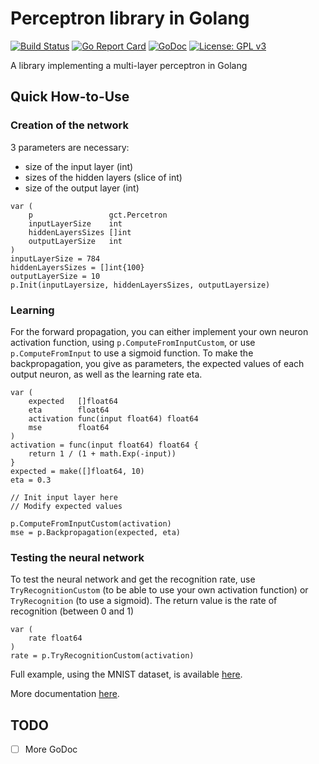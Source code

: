 # Perceptron library in Golang

[![Build Status](https://travis-ci.org/cosiner/flag.svg?branch=master&style=flat)](https://travis-ci.org/Agurato/goceptron)
[![Go Report Card](https://goreportcard.com/badge/github.com/cosiner/flag?style=flat)](https://goreportcard.com/report/github.com/Agurato/goceptron)
[![GoDoc](https://img.shields.io/badge/godoc-reference-blue.svg?style=flat)](https://godoc.org/github.com/Agurato/goceptron)
[![License: GPL v3](https://img.shields.io/badge/License-GPL%20v3-blue.svg)](https://tldrlegal.com/license/gnu-general-public-license-v3-(gpl-3))

A library implementing a multi-layer perceptron in Golang

## Quick How-to-Use

### Creation of the network

3 parameters are necessary:

- size of the input layer (int)
- sizes of the hidden layers (slice of int)
- size of the output layer (int)

```golang
var (
    p                 gct.Percetron
    inputLayerSize    int
    hiddenLayersSizes []int
    outputLayerSize   int
)
inputLayerSize = 784
hiddenLayersSizes = []int{100}
outputLayerSize = 10
p.Init(inputLayersize, hiddenLayersSizes, outputLayersize)
```

### Learning

For the forward propagation, you can either implement your own neuron activation function, using `p.ComputeFromInputCustom`, or use `p.ComputeFromInput` to use a sigmoid function.
To make the backpropagation, you give as parameters, the expected values of each output neuron, as well as the learning rate eta.

```golang
var (
    expected   []float64
    eta        float64
    activation func(input float64) float64
    mse        float64
)
activation = func(input float64) float64 {
    return 1 / (1 + math.Exp(-input))
}
expected = make([]float64, 10)
eta = 0.3

// Init input layer here
// Modify expected values

p.ComputeFromInputCustom(activation)
mse = p.Backpropagation(expected, eta)
```

### Testing the neural network

To test the neural network and get the recognition rate, use `TryRecognitionCustom` (to be able to use your own activation function) or `TryRecognition` (to use a sigmoid). The return value is the rate of recognition (between 0 and 1)

```golang
var (
    rate float64
)
rate = p.TryRecognitionCustom(activation)
```

Full example, using the MNIST dataset, is available [here](https://github.com/Agurato/goceptron/blob/master/cmd/gct/main.go).

More documentation [here](https://godoc.org/github.com/Agurato/goceptron).

## TODO

- [ ] More GoDoc